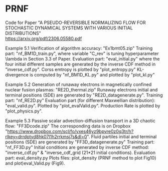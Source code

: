 # PRNF
Code for Paper "A PSEUDO-REVERSIBLE NORMALIZING FLOW FOR
STOCHASTIC DYNAMICAL SYSTEMS WITH VARIOUS INITIAL
DISTRIBUTIONS"   
https://arxiv.org/pdf/2306.05580.pdf


Example 5.1 Verification of algorithm accuracy: "Ex1bmt05.zip"
  Training part: "nf_BM1D_train.py", where variable "C_rev" is tuning hyperparameter \lambda in Section 3.3 of Paper.
  Evaluation part: "eval_initial.py" where the four initial different samples are generated by the inverse CDF method in 
  "inverse_cdf.py".
  Corss emtropy is plotted by "plot_entropy.py"
  KL-divergence is computed by "nf_BM1D_KL.py" and plotted by "plot_kl.py" 
  

Example 5.2 Generation of runaway electrons in magnetically confined nuclear fusion plasmas: "RE2D_thermal.zip"
    Runaway electrons initial and terminal positions (SDE) are generated by "RE2D_datagenerate.py".
    Training part: "nf_RE2D.py"
    Evaluation part (for different Maxwellian distribution): "eval_valid.py". Plotted by "plot_evalValid.py".
    Production Rate is plotted by "plot_physics.py".
    
    

Example 5.3 Passive scalar advection-diffusion transport in a 3D chaotic flow: "FF3Dcode.zip"
    The corresponding data is on Dropbox "https://www.dropbox.com/scl/fo/vxes46yz9bpvre0z0q3tr/h?rlkey=drrdptyd8hk07l1h2rrkmsj7s&dl=0".
    Fluid partiles initial and terminal positions (SDE) are generated by "FF3D_datagenerate.py"
    Training part: "nf_FF3D.py"
    Initial conditions are generated by inverse CDF method: "inverse_cdf.py" & "inverse_cdf_grid (21*21 initial conditions).
    Evaluation part: eval_density.py
    Plots files: plot_density (PRNF method to plot Fig10) and plot)eval_Valid.py (Fig9).
